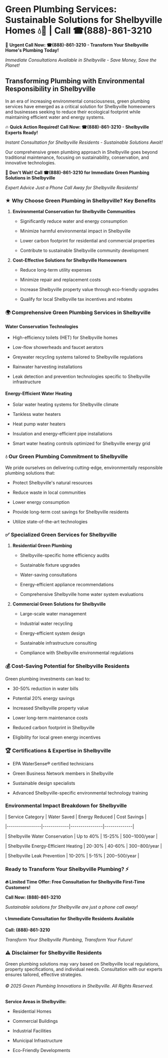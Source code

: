 # Green Plumbing Services: Sustainable Solutions for Shelbyville Homes 💧🌿 | Call ☎(888)-861-3210

🚨 **Urgent Call Now: ☎(888)-861-3210 - Transform Your Shelbyville Home's Plumbing Today!**
*Immediate Consultations Available in Shelbyville - Save Money, Save the Planet!*

## Transforming Plumbing with Environmental Responsibility in Shelbyville

In an era of increasing environmental consciousness, green plumbing services have emerged as a critical solution for Shelbyville homeowners and businesses seeking to reduce their ecological footprint while maintaining efficient water and energy systems. 

🔥 **Quick Action Required! Call Now: ☎(888)-861-3210 - Shelbyville Experts Ready!**
*Instant Consultation for Shelbyville Residents - Sustainable Solutions Await!*

Our comprehensive green plumbing approach in Shelbyville goes beyond traditional maintenance, focusing on sustainability, conservation, and innovative technologies.

🚨 **Don't Wait! Call ☎(888)-861-3210 for Immediate Green Plumbing Solutions in Shelbyville**
*Expert Advice Just a Phone Call Away for Shelbyville Residents!*

### ★ Why Choose Green Plumbing in Shelbyville? Key Benefits

1. **Environmental Conservation for Shelbyville Communities** 
   - Significantly reduce water and energy consumption
   - Minimize harmful environmental impact in Shelbyville
   - Lower carbon footprint for residential and commercial properties
   - Contribute to sustainable Shelbyville community development

2. **Cost-Effective Solutions for Shelbyville Homeowners** 
   - Reduce long-term utility expenses
   - Minimize repair and replacement costs
   - Increase Shelbyville property value through eco-friendly upgrades
   - Qualify for local Shelbyville tax incentives and rebates

### 🌍 Comprehensive Green Plumbing Services in Shelbyville

#### Water Conservation Technologies
- High-efficiency toilets (HET) for Shelbyville homes
- Low-flow showerheads and faucet aerators
- Greywater recycling systems tailored to Shelbyville regulations
- Rainwater harvesting installations
- Leak detection and prevention technologies specific to Shelbyville infrastructure

#### Energy-Efficient Water Heating
- Solar water heating systems for Shelbyville climate
- Tankless water heaters
- Heat pump water heaters
- Insulation and energy-efficient pipe installations
- Smart water heating controls optimized for Shelbyville energy grid

### 💧 Our Green Plumbing Commitment to Shelbyville

We pride ourselves on delivering cutting-edge, environmentally responsible plumbing solutions that:
- Protect Shelbyville's natural resources
- Reduce waste in local communities
- Lower energy consumption
- Provide long-term cost savings for Shelbyville residents
- Utilize state-of-the-art technologies

### ✅ Specialized Green Services for Shelbyville

1. **Residential Green Plumbing**
   - Shelbyville-specific home efficiency audits
   - Sustainable fixture upgrades
   - Water-saving consultations
   - Energy-efficient appliance recommendations
   - Comprehensive Shelbyville home water system evaluations

2. **Commercial Green Solutions for Shelbyville**
   - Large-scale water management
   - Industrial water recycling
   - Energy-efficient system design
   - Sustainable infrastructure consulting
   - Compliance with Shelbyville environmental regulations

### 💰 Cost-Saving Potential for Shelbyville Residents

Green plumbing investments can lead to:
- 30-50% reduction in water bills
- Potential 20% energy savings
- Increased Shelbyville property value
- Lower long-term maintenance costs
- Reduced carbon footprint in Shelbyville
- Eligibility for local green energy incentives

### 🏆 Certifications & Expertise in Shelbyville

- EPA WaterSense® certified technicians
- Green Business Network members in Shelbyville
- Sustainable design specialists
- Advanced Shelbyville-specific environmental technology training

### Environmental Impact Breakdown for Shelbyville

| Service Category | Water Saved | Energy Reduced | Cost Savings |
|-----------------|-------------|----------------|--------------|
| Shelbyville Water Conservation | Up to 40% | 15-25% | $500-$1000/year |
| Shelbyville Energy-Efficient Heating | 20-30% | 40-60% | $300-$800/year |
| Shelbyville Leak Prevention | 10-20% | 5-15% | $200-$500/year |

### Ready to Transform Your Shelbyville Plumbing? ⚡

**🔥 Limited Time Offer: Free Consultation for Shelbyville First-Time Customers!**

**Call Now: (888)-861-3210**
*Sustainable solutions for Shelbyville are just a phone call away!*

#### 📞 Immediate Consultation for Shelbyville Residents Available

**Call: (888)-861-3210**
*Transform Your Shelbyville Plumbing, Transform Your Future!*

### ⚠️ Disclaimer for Shelbyville Residents

Green plumbing solutions may vary based on Shelbyville local regulations, property specifications, and individual needs. Consultation with our experts ensures tailored, effective strategies.

###### © 2025 Green Plumbing Innovations in Shelbyville. All Rights Reserved.

**Service Areas in Shelbyville:** 
- Residential Homes
- Commercial Buildings
- Industrial Facilities
- Municipal Infrastructure
- Eco-Friendly Developments